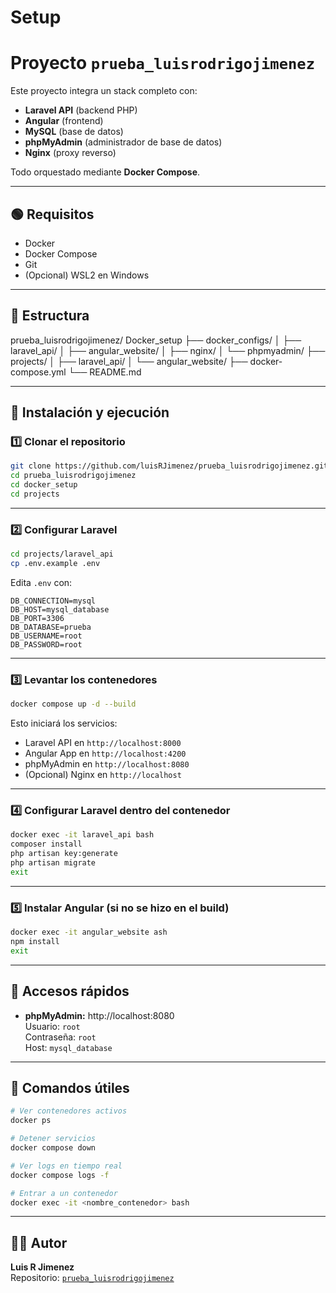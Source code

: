 # Setup
# Proyecto `prueba_luisrodrigojimenez`

Este proyecto integra un stack completo con:

- **Laravel API** (backend PHP)
- **Angular** (frontend)
- **MySQL** (base de datos)
- **phpMyAdmin** (administrador de base de datos)
- **Nginx** (proxy reverso)

Todo orquestado mediante **Docker Compose**.

---

## 🟢 Requisitos

- Docker
- Docker Compose
- Git
- (Opcional) WSL2 en Windows

---

## 📁 Estructura

prueba_luisrodrigojimenez/
Docker_setup
├── docker_configs/
│ ├── laravel_api/
│ ├── angular_website/
│ ├── nginx/
│ └── phpmyadmin/
├── projects/
│ ├── laravel_api/
│ └── angular_website/
├── docker-compose.yml
└── README.md

---

## 🚀 Instalación y ejecución

### 1️⃣ Clonar el repositorio

```bash
git clone https://github.com/luisRJimenez/prueba_luisrodrigojimenez.git
cd prueba_luisrodrigojimenez
cd docker_setup
cd projects
```

---

### 2️⃣ Configurar Laravel

```bash
cd projects/laravel_api
cp .env.example .env
```

Edita `.env` con:

```
DB_CONNECTION=mysql
DB_HOST=mysql_database
DB_PORT=3306
DB_DATABASE=prueba
DB_USERNAME=root
DB_PASSWORD=root
```

---

### 3️⃣ Levantar los contenedores

```bash
docker compose up -d --build
```

Esto iniciará los servicios:

- Laravel API en `http://localhost:8000`  
- Angular App en `http://localhost:4200`  
- phpMyAdmin en `http://localhost:8080`  
- (Opcional) Nginx en `http://localhost`  

---

### 4️⃣ Configurar Laravel dentro del contenedor

```bash
docker exec -it laravel_api bash
composer install
php artisan key:generate
php artisan migrate
exit
```

---

### 5️⃣ Instalar Angular (si no se hizo en el build)

```bash
docker exec -it angular_website ash
npm install
exit
```

---

## 🧰 Accesos rápidos

- **phpMyAdmin:** http://localhost:8080  
  Usuario: `root`  
  Contraseña: `root`  
  Host: `mysql_database`

---


## 🔧 Comandos útiles

```bash
# Ver contenedores activos
docker ps

# Detener servicios
docker compose down

# Ver logs en tiempo real
docker compose logs -f

# Entrar a un contenedor
docker exec -it <nombre_contenedor> bash
```

---

## 🧑‍💻 Autor

**Luis R Jimenez**  
Repositorio: [`prueba_luisrodrigojimenez`](https://bitbucket.org/luisrjimenez76/prueba_luisrodrigojimenez)
